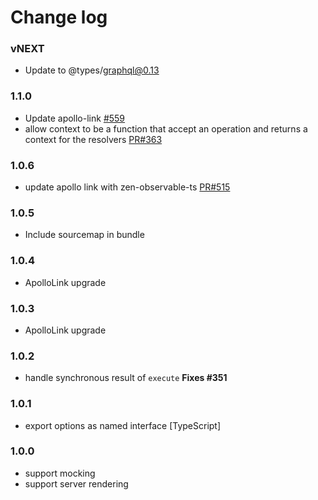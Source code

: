 # Change log

### vNEXT
- Update to @types/graphql@0.13

### 1.1.0
- Update apollo-link [#559](https://github.com/apollographql/apollo-link/pull/559)
- allow context to be a function that accept an operation and returns a context for the resolvers [PR#363](https://github.com/apollographql/apollo-link/pull/363)

### 1.0.6
- update apollo link with zen-observable-ts [PR#515](https://github.com/apollographql/apollo-link/pull/515)

### 1.0.5
- Include sourcemap in bundle

### 1.0.4
- ApolloLink upgrade

### 1.0.3
- ApolloLink upgrade

### 1.0.2
- handle synchronous result of `execute` **Fixes #351**

### 1.0.1
- export options as named interface [TypeScript]

### 1.0.0
- support mocking
- support server rendering
